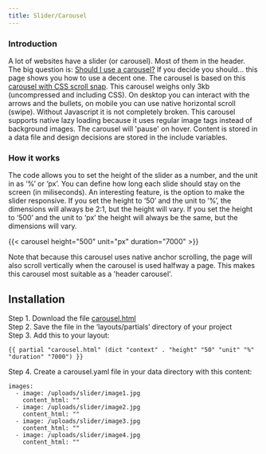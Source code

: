 ```yaml
---
title: Slider/Carousel
---
```


### Introduction

A lot of websites have a slider (or carousel). Most of them in the header. The big question is: [Should I use a carousel?](https://shouldiuseacarousel.com/) If you decide you should... this page shows you how to use a decent one. The carousel is based on this [carousel with CSS scroll snap](https://codepen.io/joosts/pen/MWJBPgo). This carousel weighs only 3kb (uncompressed and including CSS). On desktop you can interact with the arrows and the bullets, on mobile you can use native horizontal scroll (swipe). Without Javascript it is not completely broken. This carousel supports native lazy loading because it uses regular image tags instead of background images. The carousel will 'pause' on hover. Content is stored in a data file and design decisions are stored in the include variables.

### How it works

The code allows you to set the height of the slider as a number, and the unit in as ‘%’ or ‘px’. You can define how long each slide should stay on the screen (in miliseconds). An interesting feature, is the option to make the slider responsive. If you set the height to ‘50’ and the unit to ‘%’, the dimensions will always be 2:1, but the height will vary. If you set the height to ‘500’ and the unit to ‘px’ the height will always be the same, but the dimensions will vary.

{{< carousel height="500" unit="px" duration="7000" >}}

Note that because this carousel uses native anchor scrolling, the page will also scroll vertically when the carousel is used halfway a page. This makes this carousel most suitable as a 'header carousel'.


## Installation

Step 1. Download the file [carousel.html](https://github.com/jhvanderschee/hugocodex/blob/main/layouts/partials/carousel.html)  
Step 2. Save the file in the ‘layouts/partials’ directory of your project  
Step 3. Add this to your layout:  
```
{{ partial "carousel.html" (dict "context" . "height" "50" "unit" "%" "duration" "7000") }}
```
Step 4. Create a carousel.yaml file in your data directory with this content:  
```
images: 
  - image: /uploads/slider/image1.jpg
    content_html: ""
  - image: /uploads/slider/image2.jpg
    content_html: ""
  - image: /uploads/slider/image3.jpg
    content_html: ""
  - image: /uploads/slider/image4.jpg
    content_html: ""
```